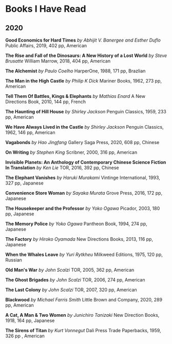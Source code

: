 # Books I Have Read

## 2020

**Good Economics for Hard Times** _by Abhijit V. Banergee and Esther Duflo_ Public Affairs, 2019, 402 pp, American

**The Rise and Fall of the Dinosaurs: A New History of a Lost World** _by Steve Brusatte_  William Marrow, 2018, 404 pp, American

**The Alchemist** _by Paulo Coelho_ HarperOne, 1988, 171 pp, Brazlian

**The Man in the High Castle** _by Philip K Dick_ Mariner Books, 1962, 273 pp, American

**Tell Them Of Battles, Kings & Elephants** _by Mathias Enard_ A New Directions Book, 2010, 144 pp, French

**The Haunting of Hill House** _by Shirley Jackson_ Penguin Classics, 1959, 233 pp, American

**We Have Always Lived in the Castle** _by Shirley Jackson_ Penguin Classics, 1962, 146 pp, American

**Vagabonds** _by Hao Jingfang_ Gallery Saga Press, 2020, 608 pp, Chinese

**On Writing** _by Stephen King_ Scribner, 2000, 316 pp, American

**Invisible Planets: An Anthology of Contemporary Chinese Science Fiction In Translation** _by Ken Lie_ TOR, 2016, 392 pp, Chinese

**The Elephant Vanishes** _by Haruki Murakami_ Vintinge International, 1993, 327 pp, Japanese

**Convenience Store Woman** _by Sayaka Murata_ Grove Press, 2016, 172 pp, Japanese

**The Housekeeper and the Professor** _by Yoko Ogawa_ Picador, 2003, 180 pp, Japanese

**The Memory Police** _by Yoko Ogawa_ Pantheon Book, 1994, 274 pp, Japanese

**The Factory** _by Hiroko Oyamada_  New Directions Books, 2013, 116 pp, Japanese

**When the Whales Leave** _by Yuri Rytkheu_ Milkweed Editions, 1975, 120 pp, Russian

**Old Man's War** _by John Scalzi_ TOR, 2005, 362 pp, American

**The Ghost Brigades** _by John Scalzi_ TOR, 2006, 274 pp, American

**The Last Colony** _by John Scalzi_ TOR, 2007, 320 pp, American

**Blackwood** _by Michael Farris Smith_ Little Brown and Company, 2020, 289 pp, American

**A Cat, A Man & Two Women** _by Junichiro Tanizaki_ New Direction Books, 1918, 164 pp, Japanese 

**The Sirens of Titan** _by Kurt Vonnegut_  Dali Press Trade Paperbacks, 1959, 326 pp , American
